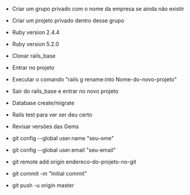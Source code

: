 * Criar um grupo privado com o nome da empresa se ainda não existir
* Criar um projeto privado dentro desse grupo

* Ruby version 2.4.4
* Ruby version 5.2.0

* Clonar rails_base
* Entrar no projeto
* Executar o comando "rails g rename:into Nome-do-novo-projeto"
* Sair do rails_base e entrar no novo projeto

* Database create/migrate

* Rails test para ver ser deu certo

* Revisar versões das Gems

* git config --global user.name "seu-ome"
* git config --global user.email "seu-email"
* git remote add origin endereco-do-projeto-no-git
* git commit -m "Initial commit"
* git push -u origin master

